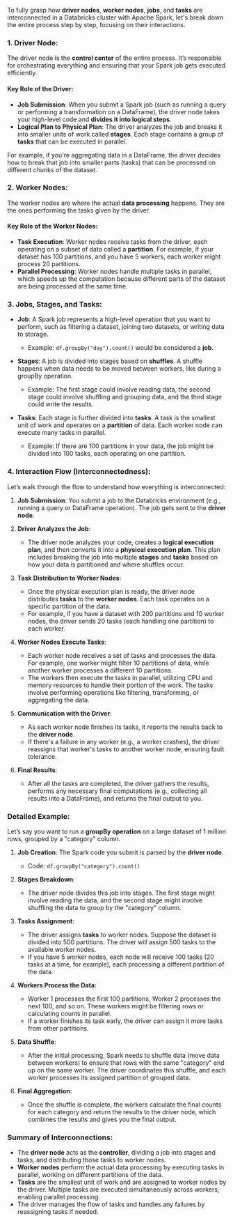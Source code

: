 To fully grasp how **driver nodes**, **worker nodes**, **jobs**, and **tasks** are interconnected in a Databricks cluster with Apache Spark, let's break down the entire process step by step, focusing on their interactions.

### **1. Driver Node**:
The driver node is the **control center** of the entire process. It’s responsible for orchestrating everything and ensuring that your Spark job gets executed efficiently.

#### Key Role of the Driver:
- **Job Submission**: When you submit a Spark job (such as running a query or performing a transformation on a DataFrame), the driver node takes your high-level code and **divides it into logical steps**.
- **Logical Plan to Physical Plan**: The driver analyzes the job and breaks it into smaller units of work called **stages**. Each stage contains a group of **tasks** that can be executed in parallel.
  
For example, if you're aggregating data in a DataFrame, the driver decides how to break that job into smaller parts (tasks) that can be processed on different chunks of the dataset.

### **2. Worker Nodes**:
The worker nodes are where the actual **data processing** happens. They are the ones performing the tasks given by the driver.

#### Key Role of the Worker Nodes:
- **Task Execution**: Worker nodes receive tasks from the driver, each operating on a subset of data called a **partition**. For example, if your dataset has 100 partitions, and you have 5 workers, each worker might process 20 partitions.
- **Parallel Processing**: Worker nodes handle multiple tasks in parallel, which speeds up the computation because different parts of the dataset are being processed at the same time.

### **3. Jobs, Stages, and Tasks**:
- **Job**: A Spark job represents a high-level operation that you want to perform, such as filtering a dataset, joining two datasets, or writing data to storage.
  - Example: `df.groupBy("day").count()` would be considered a **job**.
  
- **Stages**: A job is divided into stages based on **shuffles**. A shuffle happens when data needs to be moved between workers, like during a groupBy operation.
  - Example: The first stage could involve reading data, the second stage could involve shuffling and grouping data, and the third stage could write the results.
  
- **Tasks**: Each stage is further divided into **tasks**. A task is the smallest unit of work and operates on a **partition** of data. Each worker node can execute many tasks in parallel.
  - Example: If there are 100 partitions in your data, the job might be divided into 100 tasks, each operating on one partition.

### **4. Interaction Flow (Interconnectedness)**:
Let’s walk through the flow to understand how everything is interconnected:

1. **Job Submission**: You submit a job to the Databricks environment (e.g., running a query or DataFrame operation). The job gets sent to the **driver node**.
   
2. **Driver Analyzes the Job**:
   - The driver node analyzes your code, creates a **logical execution plan**, and then converts it into a **physical execution plan**. This plan includes breaking the job into multiple **stages** and **tasks** based on how your data is partitioned and where shuffles occur.

3. **Task Distribution to Worker Nodes**:
   - Once the physical execution plan is ready, the driver node distributes **tasks** to the **worker nodes**. Each task operates on a specific partition of the data.
   - For example, if you have a dataset with 200 partitions and 10 worker nodes, the driver sends 20 tasks (each handling one partition) to each worker.

4. **Worker Nodes Execute Tasks**:
   - Each worker node receives a set of tasks and processes the data. For example, one worker might filter 10 partitions of data, while another worker processes a different 10 partitions.
   - The workers then execute the tasks in parallel, utilizing CPU and memory resources to handle their portion of the work. The tasks involve performing operations like filtering, transforming, or aggregating the data.

5. **Communication with the Driver**:
   - As each worker node finishes its tasks, it reports the results back to the **driver node**.
   - If there's a failure in any worker (e.g., a worker crashes), the driver reassigns that worker's tasks to another worker node, ensuring fault tolerance.

6. **Final Results**:
   - After all the tasks are completed, the driver gathers the results, performs any necessary final computations (e.g., collecting all results into a DataFrame), and returns the final output to you.

### **Detailed Example**:
Let’s say you want to run a **groupBy operation** on a large dataset of 1 million rows, grouped by a "category" column.

1. **Job Creation**: The Spark code you submit is parsed by the **driver node**.
   - Code: `df.groupBy("category").count()`
  
2. **Stages Breakdown**:
   - The driver node divides this job into stages. The first stage might involve reading the data, and the second stage might involve shuffling the data to group by the "category" column.

3. **Tasks Assignment**:
   - The driver assigns **tasks** to worker nodes. Suppose the dataset is divided into 500 partitions. The driver will assign 500 tasks to the available worker nodes.
   - If you have 5 worker nodes, each node will receive 100 tasks (20 tasks at a time, for example), each processing a different partition of the data.

4. **Workers Process the Data**:
   - Worker 1 processes the first 100 partitions, Worker 2 processes the next 100, and so on. These workers might be filtering rows or calculating counts in parallel.
   - If a worker finishes its task early, the driver can assign it more tasks from other partitions.

5. **Data Shuffle**:
   - After the initial processing, Spark needs to shuffle data (move data between workers) to ensure that rows with the same "category" end up on the same worker. The driver coordinates this shuffle, and each worker processes its assigned partition of grouped data.

6. **Final Aggregation**:
   - Once the shuffle is complete, the workers calculate the final counts for each category and return the results to the driver node, which combines the results and gives you the final output.

### **Summary of Interconnections**:
- The **driver node** acts as the **controller**, dividing a job into stages and tasks, and distributing those tasks to worker nodes.
- **Worker nodes** perform the actual data processing by executing tasks in parallel, working on different partitions of the data.
- **Tasks** are the smallest unit of work and are assigned to worker nodes by the driver. Multiple tasks are executed simultaneously across workers, enabling parallel processing.
- The driver manages the flow of tasks and handles any failures by reassigning tasks if needed.